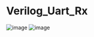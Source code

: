 # Verilog_Uart_Rx

![image](https://github.com/user-attachments/assets/cbb58a6a-c709-4ae7-8c95-45a7a8f652d7)
![image](https://github.com/user-attachments/assets/7a7f0114-0d91-4855-9126-1fbe2378fae4)
